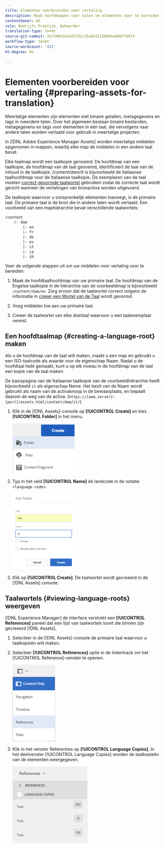 ```yaml
---
title: Elementen voorbereiden voor vertaling
description: Maak hoofdmappen voor talen om elementen voor te bereiden voor vertaling ter ondersteuning van meertalige middelen.
contentOwner: AG
role: Bedrijfs Praktijk, Beheerder
translation-type: tm+mt
source-git-commit: 2e734041bdad7332c35ab41215069ee696f786f4
workflow-type: tm+mt
source-wordcount: '432'
ht-degree: 0%

---
```



# Elementen voorbereiden voor vertaling {#preparing-assets-for-translation}

Meertalige elementen zijn elementen met binaire getallen, metagegevens en tags in meerdere talen. Over het algemeen bestaan binaire bestanden, metagegevens en tags voor elementen in één taal, die vervolgens naar andere talen worden vertaald voor gebruik in meertalige projecten.

In [!DNL Adobe Experience Manager Assets] worden meertalige middelen opgenomen in mappen, waarbij elke map de middelen in een andere taal bevat.

Elke taalmap wordt een taalkopie genoemd. De hoofdmap van een taalkopie, de hoofdmap van de taal genoemd, identificeert de taal van de inhoud in de taalkopie. */content/dam/it* is bijvoorbeeld de Italiaanse taalhoofdmap voor de Italiaanse taalkopie. De exemplaren van de taal moeten [correct-gevormde taalwortel](preparing-assets-for-translation.md#creating-a-language-root) gebruiken zodat de correcte taal wordt gericht wanneer de vertalingen van bronactiva worden uitgevoerd.

De taalkopie waarvoor u oorspronkelijk elementen toevoegt, is de primaire taal. De primaire taal is de bron die in andere talen wordt vertaald. Een voorbeeld van een maphiërarchie bevat verschillende taalwortels:

```shell
/content
    /- dam
        |- en
        |- fr
        |- de
        |- es
        |- it
        |- ja
        |- zh
```

Voer de volgende stappen uit om uw middelen voor vertaling voor te bereiden:

1. Maak de hoofdtaalhoofdmap van uw primaire taal. De hoofdmap van de Engelse taalkopie in de hiërarchie van de voorbeeldmap is bijvoorbeeld `/content/dam/en`. Zorg ervoor dat de taalwortel correct volgens de informatie in [creeer een Wortel van de Taal](preparing-assets-for-translation.md#creating-a-language-root) wordt gevormd.

1. Voeg middelen toe aan uw primaire taal.
1. Creeer de taalwortel van elke doeltaal waarvoor u een taalexemplaar vereist.

## Een hoofdtaalmap {#creating-a-language-root} maken

Als u de hoofdmap van de taal wilt maken, maakt u een map en gebruikt u een ISO-taalcode als waarde voor de eigenschap Naam. Nadat u de hoofdtaal hebt gemaakt, kunt u op elk niveau in de hoofdmap van de taal een kopie van de taal maken.

De basispagina van de Italiaanse taalkopie van de voorbeeldhiërarchie heeft bijvoorbeeld `it` als eigenschap Name. Het bezit van de Naam wordt gebruikt als naam van de activaknoop in de bewaarplaats, en bepaalt daarom de weg van de activa. (`https://[aem_server]:[port]/assets.html/content/dam/it/`).

1. Klik in de [!DNL Assets]-console op **[!UICONTROL Create]** en kies **[!UICONTROL Folder]** in het menu.

   ![Map maken](assets/Create-folder.png)

1. Typ in het veld **[!UICONTROL Name]** de landcode in de notatie `<language-code>`.

   ![Taalcode toevoegen in map](assets/Add-language-code-in-folder.png)

1. Klik op **[!UICONTROL Create]**. De taalwortel wordt gecreeerd in de [!DNL Assets] console.

## Taalwortels {#viewing-language-roots} weergeven

[!DNL Experience Manager] de interface verstrekt een  **[!UICONTROL References]** paneel dat een lijst van taalwortels toont die binnen zijn gecreeerd  [!DNL Assets].

1. Selecteer in de [!DNL Assets]-console de primaire taal waarvoor u taalkopieën wilt maken.
1. Selecteer **[!UICONTROL References]** optie in de linkertrack om het [!UICONTROL Reference]-venster te openen.

   ![chlimage_1-122](assets/chlimage_1-122.png)

1. Klik in het venster Referenties op **[!UICONTROL Language Copies]**. In het deelvenster [!UICONTROL Language Copies] worden de taalkopieën van de elementen weergegeven.

   ![taalkopieën](assets/lang-copy2.png)
